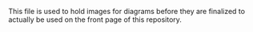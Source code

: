 This file is used to hold images for diagrams before they are finalized to actually be used on the front page of this repository.
